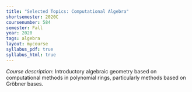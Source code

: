 ```yaml
---
title: "Selected Topics: Computational Algebra"
shortsemester: 2020C
coursenumber: 584
semester: Fall
year: 2020
tags: algebra
layout: mycourse
syllabus_pdf: true
syllabus_html: true
---
```


*Course description*:
Introductory algebraic geometry based on computational methods in
polynomial rings, particularly methods based on Gröbner bases.
